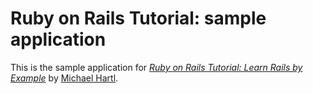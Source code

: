 # Ruby on Rails Tutorial: sample application

This is the sample application for 
[*Ruby on Rails Tutorial: Learn Rails by
Example*](http://railstutorial.org/)
by [Michael Hartl](http://michaelhartl.com/).
